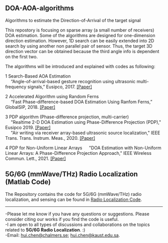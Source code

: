 ## DOA-AOA-algorithms
Algorithms to estimate the Direction-of-Arrival of the target signal

This repostory is focusing on sparse array (a small number of receivers) DOA estimation. Some of the algorithms are designed for one-dimension direction estimation. However, 1D search can be easily extended into 2D search by using another non parallel pair of sensor. Thus, the target 3D direction vector can be obtained because the third angle info is dependent on the first two.

The algorithms will be introduced and explained with codes as following:

1 Search-Based AOA Estimation\
&emsp; “Angle-of-arrival-based gesture recognition using ultrasonic multi-frequency signals,” Eusipco, 2017. [[Paper]](https://ieeexplore.ieee.org/stamp/stamp.jsp?arnumber=8081160)
    
2 Accelerated Algorithm using Random Ferns\
&emsp; “Fast Phase-difference-based DOA Estimation Using Ranfom Ferns,” GlobalSIP, 2018. [[Paper]](https://ieeexplore.ieee.org/stamp/stamp.jsp?arnumber=8646676)
    
3 PDP algorithm (Phase-difference projection, multi-carrier)\
&emsp; "Realtime 2-D DOA Estimation using Phase-Difference Projection (PDP)," Eusipco 2019. [[Paper]](https://ieeexplore.ieee.org/stamp/stamp.jsp?arnumber=8902804)\
&emsp; "Air writing via receiver array-based ultrasonic source localization," IEEE Trans. Trans. Instrum. Meas., 2020. [[Paper]](https://ieeexplore.ieee.org/stamp/stamp.jsp?arnumber=9082625)
    
4 PDP for Non-Uniform Linear Arrays
&emsp; "DOA Estimation with Non-Uniform Linear Arrays: A Phase-Difference Projection Approach," IEEE Wireless Commun. Lett., 2021. [[Paper]](https://ieeexplore.ieee.org/stamp/stamp.jsp?arnumber=9506874)

## 5G/6G (mmWave/THz) Radio Localization (Matlab Code)
The Repository contains the code for 5G/6G (mmWave/THz) radio localization, and sensing can be found in [Radio Localization Code](https://github.com/chenhui07c8/Radio_Localization).



**********
-Please let me know if you have any questions or suggestions. Please consider citing our works if you find the code is useful.\
-I am open to all types of discussions and collaborations on the topics related to **5G/6G Radio Localization**. :)
\
-Email: hui.chen@chalmers.se; hui.chen@kaust.edu.sa.
